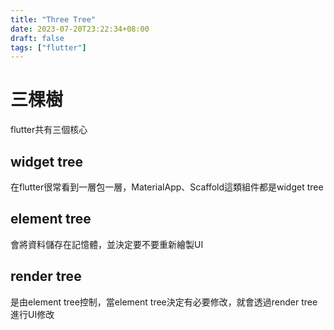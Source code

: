 ```yaml
---
title: "Three Tree"
date: 2023-07-20T23:22:34+08:00
draft: false
tags: ["flutter"]
---
```

# 三棵樹
flutter共有三個核心
## widget tree
在flutter很常看到一層包一層，MaterialApp、Scaffold這類組件都是widget tree
## element tree
會將資料儲存在記憶體，並決定要不要重新繪製UI
## render tree
是由element tree控制，當element tree決定有必要修改，就會透過render tree進行UI修改